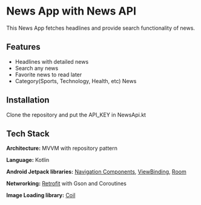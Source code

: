 
# News App with News API
This News App fetches headlines and provide search functionality of news.


## Features

- Headlines with detailed news
- Search any news
- Favorite news to read later
- Category(Sports, Technology, Health, etc) News


## Installation

Clone the repository and put the API_KEY in NewsApi.kt 

    
## Tech Stack

**Architecture:** MVVM with repository pattern

**Language:** Kotlin

**Android Jetpack libraries:** [Navigation Components](https://developer.android.com/guide/navigation/navigation-getting-started), [ViewBinding](https://developer.android.com/topic/libraries/view-binding), [Room](https://developer.android.com/jetpack/androidx/releases/room)

**Netwrorking:** [Retrofit](https://github.com/square/retrofit) with Gson and Coroutines

**Image Loading library:** [Coil](https://github.com/coil-kt/coil)

